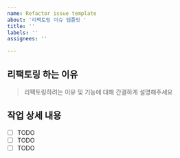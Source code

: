 ```yaml
---
name: Refactor issue template
about: '리팩토링 이슈 템플릿 '
title: ''
labels: ''
assignees: ''

---
```


## 리팩토링 하는 이유

> 리팩토링하려는 이유 및 기능에 대해 간결하게 설명해주세요


## 작업 상세 내용

- [ ] TODO
- [ ] TODO
- [ ] TODO
